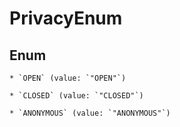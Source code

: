 
# PrivacyEnum

## Enum


    * `OPEN` (value: `"OPEN"`)

    * `CLOSED` (value: `"CLOSED"`)

    * `ANONYMOUS` (value: `"ANONYMOUS"`)



